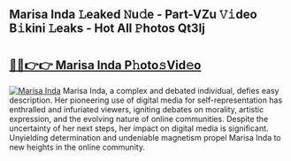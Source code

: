 ## Marisa Inda 𝙻eaked 𝙽u𝚍e - Part-VZu 𝚅𝚒deo B𝚒kini 𝙻eaks - Hot All 𝙿hotos Qt3Ij

# <h2><a href="http://ld02rtp.urlbe.top/?page=Marisa+Inda">🔗🔗👉👉 Marisa Inda P𝚑oto𝚜Vid𝚎o</a></h2>

[![Marisa Inda](https://i.imgur.com/eBuTRDB.gif)](http://ld02rtp.urlbe.top/?page=Marisa+Inda)
Marisa Inda, a complex and debated individual, defies easy description. Her pioneering use of digital media for self-representation has enthralled and infuriated viewers, igniting debates on morality, artistic expression, and the evolving nature of online communities. Despite the uncertainty of her next steps, her impact on digital media is significant. Unyielding determination and undeniable magnetism propel Marisa Inda to new heights in the online community.
